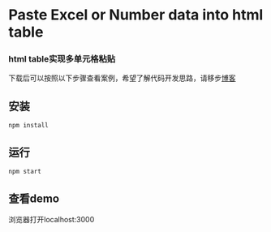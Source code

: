 # Paste Excel or Number data into html table
### html table实现多单元格粘贴
下载后可以按照以下步骤查看案例，希望了解代码开发思路，请移步[博客](http://www.jianshu.com/p/d588f6f66ea2)
## 安装

    npm install

## 运行

    npm start

## 查看demo
浏览器打开localhost:3000



